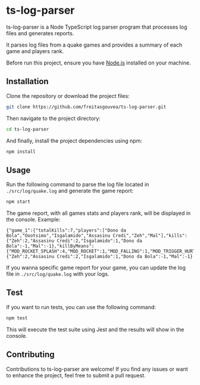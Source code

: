 # ts-log-parser

ts-log-parser is a Node TypeScript log parser program that processes log files and generates reports. 

It parses log files from a quake games and provides a summary of each game and players rank.

Before run this project, ensure you have [Node.js](https://nodejs.org) installed on your machine.

## Installation

Clone the repository or download the project files:

```bash
git clone https://github.com/freitasgouvea/ts-log-parser.git
```

Then navigate to the project directory:

```bash
cd ts-log-parser
```

And finally, install the project dependencies using npm:

```bash
npm install
```

## Usage

Run the following command to parse the log file located in `./src/log/quake.log` and generate the game report:

```bash
npm start
```

The game report, with all games stats and players rank, will be displayed in the console. Example: 

```
{"game_1":{"totalKills":7,"players":["Dono da Bola","Oootsimo","Isgalamido","Assasinu Credi","Zeh","Mal"],"kills":{"Zeh":2,"Assasinu Credi":2,"Isgalamido":1,"Dono da Bola":-1,"Mal":-1},"killByMeans":{"MOD_ROCKET_SPLASH":4,"MOD_ROCKET":1,"MOD_FALLING":1,"MOD_TRIGGER_HURT":1}}}
{"Zeh":2,"Assasinu Credi":2,"Isgalamido":1,"Dono da Bola":-1,"Mal":-1}
```

If you wanna specific game report for your game, you can update the log file in `./src/log/quake.log` with your logs.

## Test

If you want to run tests, you can use the following command:

```bash
npm test
```

This will execute the test suite using Jest and the results will show in the console.

## Contributing

Contributions to ts-log-parser are welcome! If you find any issues or want to enhance the project, feel free to submit a pull request.
